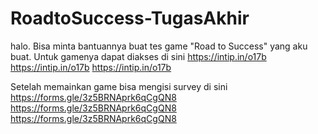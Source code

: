 # RoadtoSuccess-TugasAkhir
halo. Bisa minta bantuannya buat tes game "Road to Success" yang aku buat. Untuk gamenya dapat diakses di sini
https://intip.in/o17b
https://intip.in/o17b
https://intip.in/o17b

Setelah memainkan game bisa mengisi survey di sini
https://forms.gle/3z5BRNAprk6qCgQN8
https://forms.gle/3z5BRNAprk6qCgQN8
https://forms.gle/3z5BRNAprk6qCgQN8
